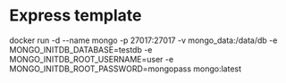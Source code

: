 # Express template

docker run -d --name mongo -p 27017:27017 -v mongo_data:/data/db -e MONGO_INITDB_DATABASE=testdb -e MONGO_INITDB_ROOT_USERNAME=user -e MONGO_INITDB_ROOT_PASSWORD=mongopass mongo:latest